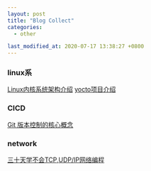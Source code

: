 ```yaml
---
layout: post
title: "Blog Collect"
categories:
  - other

last_modified_at: 2020-07-17 13:38:27 +0800
---
```

### linux系
[Linux内核系统架构介绍](https://mp.weixin.qq.com/s/Wl8sYr9ydrLCBpTdFamFnw)
[yocto项目介绍](https://developer.ibm.com/zh/tutorials/l-yocto-linux/)
### CICD
[Git 版本控制的核心概念](https://mp.weixin.qq.com/s/vfyKgfsyacGx4uyhzJI3-A)
### network
[三十天学不会TCP,UDP/IP网络编程](https://rogerzhu.gitbooks.io/-tcp-udp-ip/content/)
 
